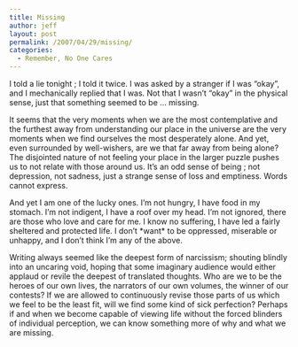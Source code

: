 ```yaml
---
title: Missing
author: jeff
layout: post
permalink: /2007/04/29/missing/
categories:
  - Remember, No One Cares
---
```


I told a lie tonight ; I told it twice. I was asked by a stranger if I was “okay”, and I mechanically replied that I was. Not that I wasn’t “okay” in the physical sense, just that something seemed to be … missing.

It seems that the very moments when we are the most contemplative and the furthest away from understanding our place in the universe are the very moments when we find ourselves the most desperately alone. And yet, even surrounded by well-wishers, are we that far away from being alone? The disjointed nature of not feeling your place in the larger puzzle pushes us to not relate with those around us. It’s an odd sense of being ; not depression, not sadness, just a strange sense of loss and emptiness. Words cannot express.

And yet I am one of the lucky ones. I’m not hungry, I have food in my stomach. I’m not indigent, I have a roof over my head. I’m not ignored, there are those who love and care for me. I know no suffering, I have led a fairly sheltered and protected life. I don’t \*want\* to be oppressed, miserable or unhappy, and I don’t think I’m any of the above.

Writing always seemed like the deepest form of narcissism; shouting blindly into an uncaring void, hoping that some imaginary audience would either applaud or revile the deepest of translated thoughts. Who are we to be the heroes of our own lives, the narrators of our own volumes, the winner of our contests? If we are allowed to continuously revise those parts of us which we feel to be the least fit, will we find some kind of sick perfection? Perhaps if and when we become capable of viewing life without the forced blinders of individual perception, we can know something more of why and what we are missing.
